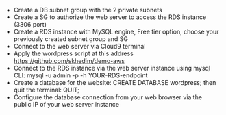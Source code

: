 * Create a DB subnet group with the 2 private subnets
* Create a SG to authorize the web server to access  the RDS instance (3306 port)
* Create a RDS instance with MySQL engine, Free tier option, choose your previously created subnet group and SG
* Connect to the web server via Cloud9 terminal 
* Apply the wordpress script at this address https://github.com/skhedim/demo-aws
* Connect to the RDS instance via the web server instance using mysql CLI: mysql -u admin -p -h YOUR-RDS-endpoint
* Create a database for the website: CREATE DATABASE wordpress;  then quit the terminal: QUIT;
* Configure the database connection from your web browser via the public IP of your web server instance
